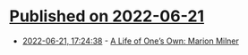 # [Published on 2022-06-21](index.md)

* [2022-06-21, 17:24:38](https://news.ycombinator.com/item?id=31826631) - [A Life of One’s Own: Marion Milner](https://www.themarginalian.org/2017/10/11/a-life-of-ones-own-joanna-field-marion-milner/)
